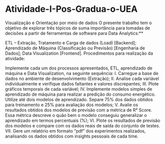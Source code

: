 # Atividade-I-Pos-Gradua-o-UEA
Visualização e Orientação por meio de dados
O presente trabalho tem o objetivo de explorar três tópicos de suma importância para tomadas de decisões a partir de ferramentas de software para Data Analytics:**

ETL – Extração, Tratamento e Carga de dados (Load) [Backend];
Aprendizado de Máquina (Classificação ou Previsão) [Engenharia de Dados];
Data Visualization [Frontend].
Procedimentos para realização da atividade:

Implemente cada um dos processos apresentados, ETL, aprendizado de máquina e Data Visualization, na seguinte sequência:
I. Carregue a base de dados no ambiente de desenvolvimento (Extração);
II. Analise cada variável individualmente e verifique dados faltantes e valores discrepantes;
III. Plote gráficos temporais de cada variável;
IV. Implemente modelos simples de aprendizado de máquina para realizar a predição do consumo energético. Utilize até dois modelos de aprendizado. Separe 75% dos dados obtidos para treinamento e 25% para avaliação dos modelos;
V. Avalie os resultados obtidos dos modelos de previsão com a métrica de R² Score. Essa métrica descreve o quão bem o modelo conseguiu generalizar o aprendizado em termos percentuais (%);
VI. Plote os resultados de previsão dos modelos e compare com os dados reais de saída do conjunto de testes.
VII. Gere um relatório em formato “pdf” dos experimentos realizados, analisando os dados obtidos com insights pessoais de cada time.
